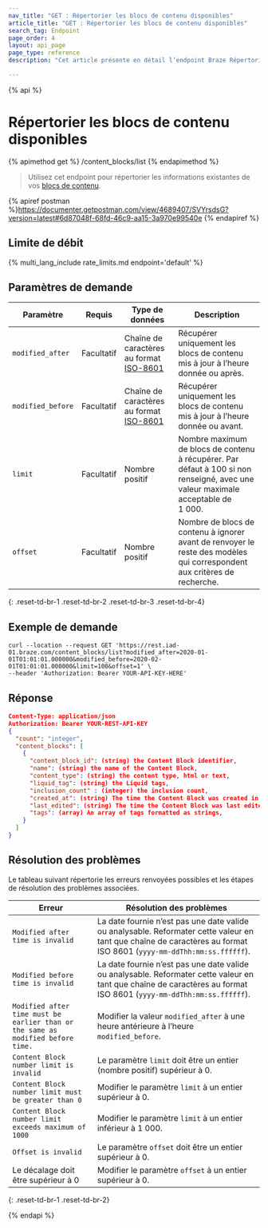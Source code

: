 ```yaml
---
nav_title: "GET : Répertorier les blocs de contenu disponibles"
article_title: "GET : Répertorier les blocs de contenu disponibles"
search_tag: Endpoint
page_order: 4
layout: api_page
page_type: reference
description: "Cet article présente en détail l’endpoint Braze Répertorier les blocs de contenu disponibles."

---
```

{% api %}
# Répertorier les blocs de contenu disponibles
{% apimethod get %}
/content_blocks/list
{% endapimethod %}

> Utilisez cet endpoint pour répertorier les informations existantes de vos [blocs de contenu]({{site.baseurl}}/user_guide/engagement_tools/templates_and_media/content_blocks/).

{% apiref postman %}https://documenter.getpostman.com/view/4689407/SVYrsdsG?version=latest#6d87048f-68fd-46c9-aa15-3a970e99540e {% endapiref %}

## Limite de débit

{% multi_lang_include rate_limits.md endpoint='default' %}

## Paramètres de demande

| Paramètre | Requis | Type de données | Description |
|---|---|---|---|
| `modified_after`  | Facultatif | Chaîne de caractères au format [ISO-8601](https://en.wikipedia.org/wiki/ISO_8601) | Récupérer uniquement les blocs de contenu mis à jour à l’heure donnée ou après. |
| `modified_before`  |  Facultatif | Chaîne de caractères au format [ISO-8601](https://en.wikipedia.org/wiki/ISO_8601) | Récupérer uniquement les blocs de contenu mis à jour à l’heure donnée ou avant. |
| `limit` | Facultatif | Nombre positif | Nombre maximum de blocs de contenu à récupérer. Par défaut à 100 si non renseigné, avec une valeur maximale acceptable de 1 000. |
| `offset`  |  Facultatif | Nombre positif | Nombre de blocs de contenu à ignorer avant de renvoyer le reste des modèles qui correspondent aux critères de recherche. |
{: .reset-td-br-1 .reset-td-br-2 .reset-td-br-3  .reset-td-br-4}

## Exemple de demande
```
curl --location --request GET 'https://rest.iad-01.braze.com/content_blocks/list?modified_after=2020-01-01T01:01:01.000000&modified_before=2020-02-01T01:01:01.000000&limit=100&offset=1' \
--header 'Authorization: Bearer YOUR-API-KEY-HERE'
```

## Réponse

```json
Content-Type: application/json
Authorization: Bearer YOUR-REST-API-KEY
{
  "count": "integer",
  "content_blocks": [
    {
      "content_block_id": (string) the Content Block identifier,
      "name": (string) the name of the Content Block,
      "content_type": (string) the content type, html or text,
      "liquid_tag": (string) the Liquid tags,
      "inclusion_count" : (integer) the inclusion count,
      "created_at": (string) The time the Content Block was created in ISO 8601,
      "last_edited": (string) The time the Content Block was last edited in ISO 8601,
      "tags": (array) An array of tags formatted as strings,
    }
  ]
}
```

## Résolution des problèmes

Le tableau suivant répertorie les erreurs renvoyées possibles et les étapes de résolution des problèmes associées.

| Erreur | Résolution des problèmes |
| --- | --- |
| `Modified after time is invalid` | La date fournie n’est pas une date valide ou analysable. Reformater cette valeur en tant que chaîne de caractères au format ISO 8601 (`yyyy-mm-ddThh:mm:ss.ffffff`). |
| `Modified before time is invalid` | La date fournie n’est pas une date valide ou analysable. Reformater cette valeur en tant que chaîne de caractères au format ISO 8601 (`yyyy-mm-ddThh:mm:ss.ffffff`). |
| `Modified after time must be earlier than or the same as modified before time.` | Modifier la valeur `modified_after` à une heure antérieure à l’heure `modified_before`. |
| `Content Block number limit is invalid` | Le paramètre `limit` doit être un entier (nombre positif) supérieur à 0. |
| `Content Block number limit must be greater than 0` | Modifier le paramètre `limit` à un entier supérieur à 0. |
| `Content Block number limit exceeds maximum of 1000` | Modifier le paramètre `limit` à un entier inférieur à 1 000. |
| `Offset is invalid` | Le paramètre `offset` doit être un entier supérieur à 0. |
| Le décalage doit être supérieur à 0 | Modifier le paramètre `offset` à un entier supérieur à 0. |
{: .reset-td-br-1 .reset-td-br-2}

{% endapi %}
